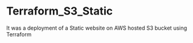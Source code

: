 # Terraform_S3_Static
It was a deployment of a Static website on AWS hosted S3 bucket using Terraform
